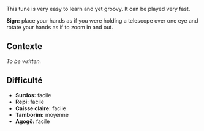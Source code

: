 This tune is very easy to learn and yet groovy. It can be played very fast.

**Sign:** place your hands as if you were holding a telescope over one eye and
rotate your hands as if to zoom in and out.

## Contexte

*To be written.*

## Difficulté

* **Surdos:** facile
* **Repi:** facile
* **Caisse claire:** facile
* **Tamborim:** moyenne
* **Agogô:** facile
